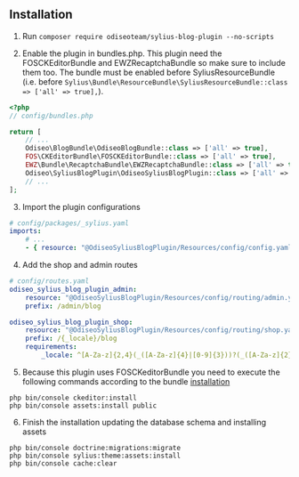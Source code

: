 ## Installation

1. Run `composer require odiseoteam/sylius-blog-plugin --no-scripts`

2. Enable the plugin in bundles.php. This plugin need the FOSCKEditorBundle and EWZRecaptchaBundle so make sure to include
them too. The bundle must be enabled before SyliusResourceBundle (i.e. before `Sylius\Bundle\ResourceBundle\SyliusResourceBundle::class => ['all' => true],`).

```php
<?php
// config/bundles.php

return [
    // ...
    Odiseo\BlogBundle\OdiseoBlogBundle::class => ['all' => true],
    FOS\CKEditorBundle\FOSCKEditorBundle::class => ['all' => true],
    EWZ\Bundle\RecaptchaBundle\EWZRecaptchaBundle::class => ['all' => true],
    Odiseo\SyliusBlogPlugin\OdiseoSyliusBlogPlugin::class => ['all' => true],
    // ...
];
```

3. Import the plugin configurations

```yml
# config/packages/_sylius.yaml
imports:
    # ...
    - { resource: "@OdiseoSyliusBlogPlugin/Resources/config/config.yaml" }
```

4. Add the shop and admin routes

```yml
# config/routes.yaml
odiseo_sylius_blog_plugin_admin:
    resource: "@OdiseoSyliusBlogPlugin/Resources/config/routing/admin.yaml"
    prefix: /admin/blog

odiseo_sylius_blog_plugin_shop:
    resource: "@OdiseoSyliusBlogPlugin/Resources/config/routing/shop.yaml"
    prefix: /{_locale}/blog
    requirements:
        _locale: ^[A-Za-z]{2,4}(_([A-Za-z]{4}|[0-9]{3}))?(_([A-Za-z]{2}|[0-9]{3}))?$
```

5. Because this plugin uses FOSCKeditorBundle you need to execute the following commands according to the bundle [installation](https://symfony.com/doc/current/bundles/FOSCKEditorBundle/installation.html)

```
php bin/console ckeditor:install
php bin/console assets:install public
```

6. Finish the installation updating the database schema and installing assets

```
php bin/console doctrine:migrations:migrate
php bin/console sylius:theme:assets:install
php bin/console cache:clear
```
